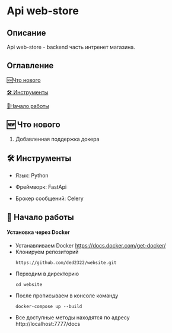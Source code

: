 # Api web-store
## Описание
Api web-store - backend часть интренет магазина.


## Оглавление 
[🆕Что нового](#-что-нового)

[🛠️ Инструменты](#-инструменты)

[🚀Начало работы](#-начало-работы)


## 🆕 Что нового
1. Добавленная поддержка докера
## 🛠️ Инструменты
- Язык: Python

- Фреймворк: FastApi

- Брокер сообщений: Celery

## 🚀 Начало работы
#### Установка через Docker
  - Устанавливаем Docker https://docs.docker.com/get-docker/
  - Клонируем репозиторий
    ```
    https://github.com/ded2322/website.git
    ```
  - Перходим в директорию
    ```
    cd website
    ```
  - После прописываем в консоле команду
    ```
    docker-compose up --build
    ```
  - Все доступные методы находятся по адресу http://localhost:7777/docs

